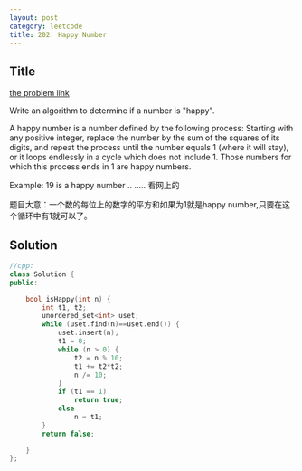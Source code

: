 ```yaml
---
layout: post
category: leetcode
title: 202. Happy Number
---
```

## Title
[the problem link](https://leetcode.com/problems/happy-number/description/)

Write an algorithm to determine if a number is "happy".

A happy number is a number defined by the following process: Starting with any positive integer, replace the number by the sum of the squares of its digits, and repeat the process until the number equals 1 (where it will stay), or it loops endlessly in a cycle which does not include 1. Those numbers for which this process ends in 1 are happy numbers.

Example: 19 is a happy number
..
.....
看网上的

题目大意：一个数的每位上的数字的平方和如果为1就是happy number,只要在这个循环中有1就可以了。

## Solution
```c++
//cpp:
class Solution {
public:

	bool isHappy(int n) {
		int t1, t2;
		unordered_set<int> uset;
		while (uset.find(n)==uset.end()) {
			uset.insert(n);
			t1 = 0;
			while (n > 0) {
				t2 = n % 10;
				t1 += t2*t2;
				n /= 10;
			}
			if (t1 == 1)
				return true;
			else
				n = t1;
		}
		return false;

	}
};
```

